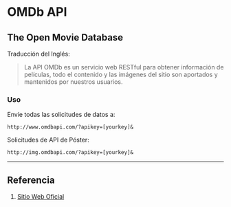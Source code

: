 # OMDb API

## The Open Movie Database

Traducción del Inglés:

> La API OMDb es un servicio web RESTful para obtener información de películas, todo el contenido y las imágenes del sitio son aportados y mantenidos por nuestros usuarios.

### Uso

Envíe todas las solicitudes de datos a:

``` none
http://www.omdbapi.com/?apikey=[yourkey]&
```

Solicitudes de API de Póster:

``` none
http://img.omdbapi.com/?apikey=[yourkey]&
```

---

## Referencia

1. [Sitio Web Oficial][1]

[1]: https://www.omdbapi.com/ "Sitio Web Oficial"